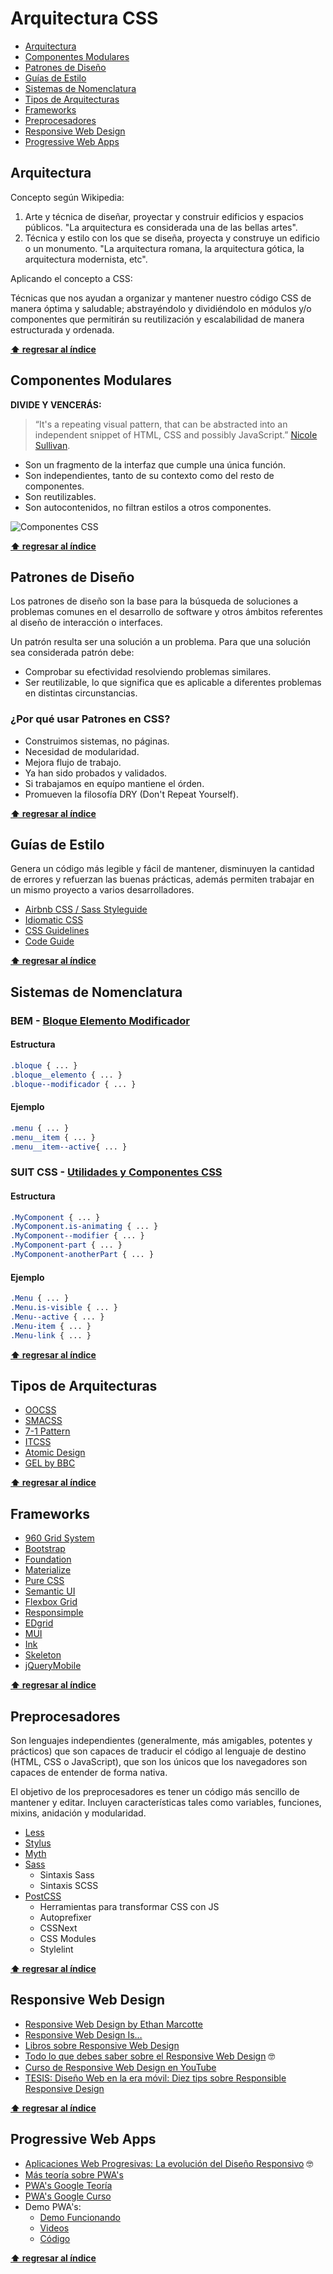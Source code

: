 # Arquitectura CSS

* [Arquitectura](#arquitectura)
* [Componentes Modulares](#componentes-modulares)
* [Patrones de Diseño](#patrones-de-diseño)
* [Guías de Estilo](#guías-de-estilo)
* [Sistemas de Nomenclatura](#sistemas-de-nomenclatura)
* [Tipos de Arquitecturas](#tipos-de-arquitecturas)
* [Frameworks](#frameworks)
* [Preprocesadores](#preprocesadores)
* [Responsive Web Design](#responsive-web-design)
* [Progressive Web Apps](#progressive-web-apps)

## Arquitectura

Concepto según Wikipedia:

1. Arte y técnica de diseñar, proyectar y construir edificios y espacios públicos. "La arquitectura es considerada una de las bellas artes".
1. Técnica y estilo con los que se diseña, proyecta y construye un edificio o un monumento. "La arquitectura romana, la arquitectura gótica, la arquitectura modernista, etc".

Aplicando el concepto a CSS:

Técnicas que nos ayudan a organizar y mantener nuestro código CSS de manera óptima y saludable; abstrayéndolo y dividiéndolo en módulos y/o componentes que permitirán su reutilización y escalabilidad de manera estructurada y ordenada.

**[⬆ regresar al índice](#arquitectura-css)**

## Componentes Modulares

**DIVIDE Y VENCERÁS:**

> “It's a repeating visual pattern, that can be abstracted into an independent snippet of HTML, CSS and possibly JavaScript.” [Nicole Sullivan](https://vimeo.com/72759139).

* Son un fragmento de la interfaz que cumple una única función.
* Son independientes, tanto de su contexto como del resto de componentes.
* Son reutilizables.
* Son autocontenidos, no filtran estilos a otros componentes.

![Componentes CSS](./assets/componentes-css.png)

**[⬆ regresar al índice](#arquitectura-css)**

## Patrones de Diseño

Los patrones de diseño son la base para la búsqueda de soluciones a problemas comunes en el desarrollo de software y otros ámbitos referentes al diseño de interacción o interfaces.

Un patrón resulta ser una solución a un problema. Para que una solución sea considerada patrón debe:

* Comprobar su efectividad resolviendo problemas similares.
* Ser reutilizable, lo que significa que es aplicable a diferentes problemas en distintas circunstancias.

### ¿Por qué usar Patrones en CSS?

* Construimos sistemas, no páginas.
* Necesidad de modularidad.
* Mejora flujo de trabajo.
* Ya han sido probados y validados.
* Si trabajamos en equípo mantiene el órden.
* Promueven la filosofía DRY (Don't Repeat Yourself).

**[⬆ regresar al índice](#arquitectura-css)**

## Guías de Estilo

Genera un código más legible y fácil de mantener, disminuyen la cantidad de errores y refuerzan las buenas prácticas, además permiten trabajar en un mismo proyecto a varios desarrolladores.

* [Airbnb CSS / Sass Styleguide](https://github.com/airbnb/css)
* [Idiomatic CSS](https://github.com/necolas/idiomatic-css)
* [CSS Guidelines](https://cssguidelin.es/)
* [Code Guide](http://codeguide.co/)

**[⬆ regresar al índice](#arquitectura-css)**

## Sistemas de Nomenclatura

### BEM - [Bloque Elemento Modificador](https://en.bem.info/)

#### Estructura

```css
.bloque { ... }
.bloque__elemento { ... }
.bloque--modificador { ... }
```

#### Ejemplo

```css
.menu { ... }
.menu__item { ... }
.menu__item--active{ ... }
```

### SUIT CSS - [Utilidades y Componentes CSS](https://suitcss.github.io/)

#### Estructura

```css
.MyComponent { ... }
.MyComponent.is-animating { ... }
.MyComponent--modifier { ... }
.MyComponent-part { ... }
.MyComponent-anotherPart { ... }
```

#### Ejemplo

```css
.Menu { ... }
.Menu.is-visible { ... }
.Menu--active { ... }
.Menu-item { ... }
.Menu-link { ... }
```

**[⬆ regresar al índice](#arquitectura-css)**

## Tipos de Arquitecturas

* [OOCSS](http://oocss.org/)
* [SMACSS](https://smacss.com/)
* [7-1 Pattern​](https://sass-guidelin.es/#architecture)
* [ITCSS](https://itcss.io/)
* [Atomic Design](http://bradfrost.com/blog/post/atomic-web-design/)
* [GEL by BBC](http://www.bbc.co.uk/gel)

**[⬆ regresar al índice](#arquitectura-css)**

## Frameworks

* [960 Grid System](https://960.gs/)
* [Bootstrap](https://getbootstrap.com/)
* [Foundation](https://foundation.zurb.com/)
* [Materialize](https://materializecss.com/)
* [Pure CSS](https://purecss.io/)
* [Semantic UI](https://semantic-ui.com/)
* [Flexbox Grid](http://flexboxgrid.com/)
* [Responsimple](https://jonmircha.github.io/responsimple/)
* [EDgrid](http://ed-grid.com/)
* [MUI](https://www.muicss.com/)
* [Ink](http://ink.sapo.pt/)
* [Skeleton](http://getskeleton.com/)
* [jQueryMobile](https://jquerymobile.com/)

**[⬆ regresar al índice](#arquitectura-css)**

## Preprocesadores

Son lenguajes independientes (generalmente, más amigables, potentes y prácticos) que son capaces de traducir el código al lenguaje de destino (HTML, CSS o JavaScript), que son los únicos que los navegadores son capaces de entender de forma nativa.

El objetivo de los preprocesadores es tener un código más sencillo de mantener y editar. Incluyen características tales como variables, funciones, mixins, anidación y modularidad.

* [Less](http://lesscss.org/)
* [Stylus](http://stylus-lang.com/)
* [Myth](http://www.myth.io/)
* [Sass](http://sass-lang.com/)
  * Sintaxis Sass
  * Sintaxis SCSS
* [PostCSS](https://postcss.org/)
  * Herramientas para transformar CSS con JS
  * Autoprefixer
  * CSSNext
  * CSS Modules
  * Stylelint

**[⬆ regresar al índice](#arquitectura-css)**

## Responsive Web Design

* [Responsive Web Design by Ethan Marcotte](https://alistapart.com/article/responsive-web-design)
* [Responsive Web Design Is…](https://responsivedesign.is/)
* [Libros sobre Responsive Web Design](https://github.com/jonmircha/curso-responsive-design/tree/master/Libros)
* [Todo lo que debes saber sobre el Responsive Web Design](https://ed.team/blog/todo-lo-que-debes-saber-sobre-el-responsive-web-design) 🤓
* [Curso de Responsive Web Design en YouTube](https://www.youtube.com/playlist?list=PLvq-jIkSeTUbFYbzpJFN1GLMBZnm9hX5G)
* [TESIS: Diseño Web en la era móvil: Diez tips sobre Responsible Responsive Design](http://iconos.edu.mx/qrtesis/140171MV.html)

**[⬆ regresar al índice](#arquitectura-css)**

## Progressive Web Apps

* [Aplicaciones Web Progresivas: La evolución del Diseño Responsivo](https://ed.team/blog/aplicaciones-web-progresivas-la-evolucion-del-diseno-responsivo) 🤓
* [Más teoría sobre PWA's](https://jonmircha.github.io/edhtml5-pwa2017/#/)
* [PWA's Google Teoría](https://developers.google.com/web/progressive-web-apps/)
* [PWA's Google Curso](https://www.youtube.com/playlist?list=PLNYkxOF6rcIAdnzEsWkg0KpMn2WJwMBmN)
* Demo PWA's:
  * [Demo Funcionando](https://jonmircha.github.io/miniserie-sitioweb-a-pwa/)
  * [Videos](https://www.youtube.com/playlist?list=PLvq-jIkSeTUYIw8CP2AP7QJs4GeeZdvs6)
  * [Código](https://github.com/jonmircha/miniserie-sitioweb-a-pwa)

**[⬆ regresar al índice](#arquitectura-css)**
